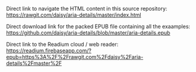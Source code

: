 Direct link to navigate the HTML content in this source repository:  
https://rawgit.com/daisy/aria-details/master/index.html


Direct download link for the packed EPUB file containing all the exaamples:  
https://github.com/daisy/aria-details/blob/master/aria-details.epub


Direct link to the Readium cloud / web reader:  
https://readium.firebaseapp.com/?epub=https%3A%2F%2Frawgit.com%2Fdaisy%2Faria-details%2Fmaster%2F

